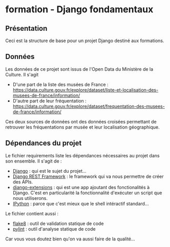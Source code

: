 # formation - Django fondamentaux

## Présentation
Ceci est la structure de base pour un projet Django destiné aux formations.

## Données
Les données de ce projet sont issus de l'Open Data du Ministère de la Culture. Il s'agit
* D'une part de la liste des musées de France : https://data.culture.gouv.fr/explore/dataset/liste-et-localisation-des-musees-de-france/information/
* D'autre part de leur fréquentation : https://data.culture.gouv.fr/explore/dataset/frequentation-des-musees-de-france/information/

Ces deux sources de données ont des données croisées permettant de retrouver les fréquentations par musée et leur
localisation géographique.

## Dépendances du projet
Le fichier requirements liste les dépendances nécessaires au projet dans son ensemble. Il s'agit de :
 * [Django](https://www.djangoproject.com/) : qui est le sujet du projet…
 * [Django REST Framework](https://www.django-rest-framework.org/) : le framework qui va nous permettre de créer des APIs.
 * [django-extensions](https://django-extensions.readthedocs.io/) : qui est une app ajoutant des fonctionalités à
   Django. C'est en particularité la fonctionnalité d'exécuter un script que nous utiliserons.
 * [IPython](https://ipython.org/) : parce que c'est mieux que le shell intéractif standard…

Le fichier contient aussi :
 * [flake8](https://flake8.pycqa.org/) : outil de validation statique de code
 * [pylint](https://pypi.org/project/pylint/) : outil d'analyse statique de code

Car vous vous doutez bien qu'on va aussi faire de la qualité…